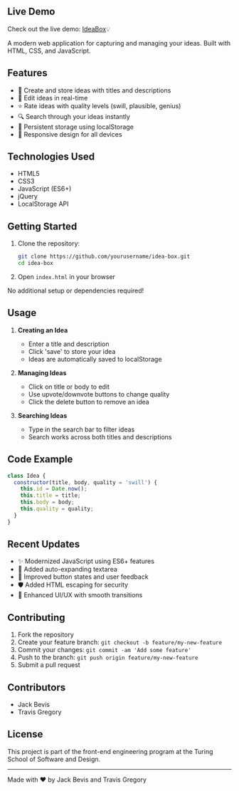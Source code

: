 ## Live Demo

Check out the live demo: [IdeaBox](https://yourusername.github.io/idea-box)💡

A modern web application for capturing and managing your ideas. Built with HTML, CSS, and JavaScript.

## Features

- 📝 Create and store ideas with titles and descriptions
- 🔄 Edit ideas in real-time
- ⭐ Rate ideas with quality levels (swill, plausible, genius)
- 🔍 Search through your ideas instantly
- 💾 Persistent storage using localStorage
- 📱 Responsive design for all devices

## Technologies Used

- HTML5
- CSS3
- JavaScript (ES6+)
- jQuery
- LocalStorage API

## Getting Started

1. Clone the repository:
   ```bash
   git clone https://github.com/yourusername/idea-box.git
   cd idea-box
   ```

2. Open `index.html` in your browser

No additional setup or dependencies required!

## Usage

1. **Creating an Idea**
   - Enter a title and description
   - Click 'save' to store your idea
   - Ideas are automatically saved to localStorage

2. **Managing Ideas**
   - Click on title or body to edit
   - Use upvote/downvote buttons to change quality
   - Click the delete button to remove an idea

3. **Searching Ideas**
   - Type in the search bar to filter ideas
   - Search works across both titles and descriptions

## Code Example

```javascript
class Idea {
  constructor(title, body, quality = 'swill') {
    this.id = Date.now();
    this.title = title;
    this.body = body;
    this.quality = quality;
  }
}
```

## Recent Updates

- ✨ Modernized JavaScript using ES6+ features
- 🔄 Added auto-expanding textarea
- 💅 Improved button states and user feedback
- 🛡️ Added HTML escaping for security
- 🎨 Enhanced UI/UX with smooth transitions

## Contributing

1. Fork the repository
2. Create your feature branch: `git checkout -b feature/my-new-feature`
3. Commit your changes: `git commit -am 'Add some feature'`
4. Push to the branch: `git push origin feature/my-new-feature`
5. Submit a pull request

## Contributors

- Jack Bevis
- Travis Gregory

## License

This project is part of the front-end engineering program at the Turing School of Software and Design.

---
Made with ❤️ by Jack Bevis and Travis Gregory
